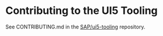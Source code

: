 # Contributing to the UI5 Tooling

See CONTRIBUTING.md in the [SAP/ui5-tooling](https://github.com/SAP/ui5-tooling/blob/v3/CONTRIBUTING.md) repository.

